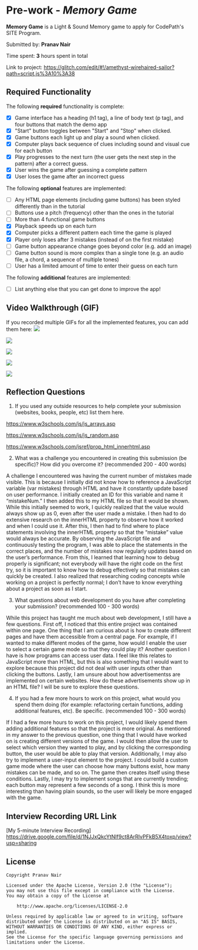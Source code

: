 # Pre-work - *Memory Game*

**Memory Game** is a Light & Sound Memory game to apply for CodePath's SITE Program. 

Submitted by: **Pranav Nair**

Time spent: **3** hours spent in total

Link to project: https://glitch.com/edit/#!/amethyst-wirehaired-sailor?path=script.js%3A10%3A38

## Required Functionality

The following **required** functionality is complete:

* [X] Game interface has a heading (h1 tag), a line of body text (p tag), and four buttons that match the demo app
* [X] "Start" button toggles between "Start" and "Stop" when clicked. 
* [X] Game buttons each light up and play a sound when clicked. 
* [X] Computer plays back sequence of clues including sound and visual cue for each button
* [X] Play progresses to the next turn (the user gets the next step in the pattern) after a correct guess. 
* [X] User wins the game after guessing a complete pattern
* [X] User loses the game after an incorrect guess

The following **optional** features are implemented:

* [ ] Any HTML page elements (including game buttons) has been styled differently than in the tutorial
* [ ] Buttons use a pitch (frequency) other than the ones in the tutorial
* [ ] More than 4 functional game buttons
* [X] Playback speeds up on each turn
* [X] Computer picks a different pattern each time the game is played
* [X] Player only loses after 3 mistakes (instead of on the first mistake)
* [ ] Game button appearance change goes beyond color (e.g. add an image)
* [ ] Game button sound is more complex than a single tone (e.g. an audio file, a chord, a sequence of multiple tones)
* [ ] User has a limited amount of time to enter their guess on each turn

The following **additional** features are implemented:

- [ ] List anything else that you can get done to improve the app!

## Video Walkthrough (GIF)

If you recorded multiple GIFs for all the implemented features, you can add them here:
![](https://i.imgur.com/vnkUQW2.gif)

![](https://i.imgur.com/NaYRzxY.gif)

![](https://i.imgur.com/H66pIzI.gif)

![](https://i.imgur.com/IemKrgK.gif)

![](https://i.imgur.com/7L1KqVi.gif)

## Reflection Questions
1. If you used any outside resources to help complete your submission (websites, books, people, etc) list them here. 

https://www.w3schools.com/js/js_arrays.asp

https://www.w3schools.com/js/js_random.asp

https://www.w3schools.com/jsref/prop_html_innerhtml.asp

2. What was a challenge you encountered in creating this submission (be specific)? How did you overcome it? (recommended 200 - 400 words) 
 
A challenge I encountered was having the current number of mistakes made visible. This is because I initially did not know how to reference a JavaScript variable (var mistakes) through HTML and have it constantly update based on user performance. I initially created an ID for this variable and name it “mistakeNum.” I then added this to my HTML file so that it would be shown. While this initially seemed to work, I quickly realized that the value would always show up as 0, even after the user made a mistake. I then had to do extensive research on the innerHTML property to observe how it worked and when I could use it. After this, I then had to find where to place statements involving the innerHTML property so that the “mistake” value would always be accurate. By observing the JavaScript file and continuously testing the program, I was able to place the statements in the correct places, and the number of mistakes now regularly updates based on the user’s performance. From this, I learned that learning how to debug properly is significant; not everybody will have the right code on the first try, so it is important to know how to debug effectively so that mistakes can quickly be created. I also realized that researching coding concepts while working on a project is perfectly normal; I don’t have to know everything about a project as soon as I start.  

3. What questions about web development do you have after completing your submission? (recommended 100 - 300 words) 

While this project has taught me much about web development, I still have a few questions. First off, I noticed that this entire project was contained within one page. One thing that I am curious about is how to create different pages and have them accessible from a central page. For example, if I wanted to make different modes of the game, how would I enable the user to select a certain game mode so that they could play it? Another question I have is how programs can access user data. I feel like this relates to JavaScript more than HTML, but this is also something that I would want to explore because this project did not deal with user inputs other than clicking the buttons. Lastly, I am unsure about how advertisementss are implemented on certain websites. How do these advertisements show up in an HTML file? I will be sure to explore these questions.

4. If you had a few more hours to work on this project, what would you spend them doing (for example: refactoring certain functions, adding additional features, etc). Be specific. (recommended 100 - 300 words) 

If I had a few more hours to work on this project, I would likely spend them adding additional features so that the project is more original. As mentioned in my answer to the previous question, one thing that I would have worked on is creating different versions of the game. I would then allow the user to select which version they wanted to play, and by clicking the corresponding button, the user would be able to play that version. Additionally, I may also try to implement a user-input element to the project. I could build a custom game mode where the user can choose how many buttons exist, how many mistakes can be made, and so on. The game then creates itself using these conditions. Lastly, I may try to implement songs that are currently trending; each button may represent a few seconds of a song. I think this is more interesting than having plain sounds, so the user will likely be more engaged with the game.  



## Interview Recording URL Link

[My 5-minute Interview Recording] https://drive.google.com/file/d/1NJJxQkcYtNIf9ct8ArRlvPFkB5X4toxp/view?usp=sharing


## License

    Copyright Pranav Nair

    Licensed under the Apache License, Version 2.0 (the "License");
    you may not use this file except in compliance with the License.
    You may obtain a copy of the License at

        http://www.apache.org/licenses/LICENSE-2.0

    Unless required by applicable law or agreed to in writing, software
    distributed under the License is distributed on an "AS IS" BASIS,
    WITHOUT WARRANTIES OR CONDITIONS OF ANY KIND, either express or implied.
    See the License for the specific language governing permissions and
    limitations under the License.
